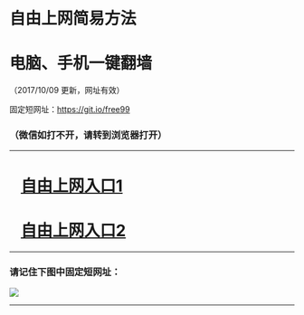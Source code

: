 ﻿# 自由上网简易方法

# 电脑、手机一键翻墙

（2017/10/09 更新，网址有效）

固定短网址：https://git.io/free99

### （微信如打不开，请转到浏览器打开）


***





# &nbsp;&nbsp; <a href="http://ft487716635.fwq-tz-1001.info/fwqtz01.html?t=100900110746 " target="_blank">自由上网入口1</a>
# &nbsp;&nbsp; <a href="http://ft3823552.fwq-tz-1002.info/fwqtz02.html?t=10090014596 " target="_blank">自由上网入口2</a>
***

### 请记住下图中固定短网址：

<img src="https://s3-us-west-2.amazonaws.com/fwq-1001/yjfq-20170905okok.png" /> 


***

